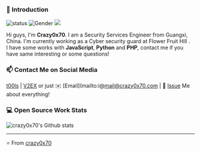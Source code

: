 ### 👋 Introduction

![status](https://img.shields.io/badge/status-up-brightgreen) ![Gender](https://img.shields.io/badge/gender-%F0%9F%A4%B5-lightgrey) ![](https://visitor-badge.glitch.me/badge?page_id=github.com/crazy0x70)

Hi guys, I'm **Crazy0x70**. I am a Security Services Engineer from Guangxi, China. I'm currently working as a Cyber security guard at Flower Fruit Hill	.  
I have some works with **JavaScript**, **Python** and **PHP**, contact me if you have same interesting or some questions!

### 📫 Contact Me on Social Media

[t00ls][-1] | [V2EX][0] or just ✉️ [Email](mailto:i@mail@crazy0x70.com | 💬 [Issue](https://github.com/crazy0x70/crazy0x70/issues/me) Me about everything!
 
### 💻 Open Source Work Stats

![crazy0x70's Github stats](https://github-readme-stats.vercel.app/api?username=crazy0x70&show_icons=true)

[-1]: https://www.t00ls.com/pm.php?action=new&uid=15051
[0]: https://www.v2ex.com/member/crazy0x70

---
⭐️ From [crazy0x70](https://github.com/crazy0x70)
